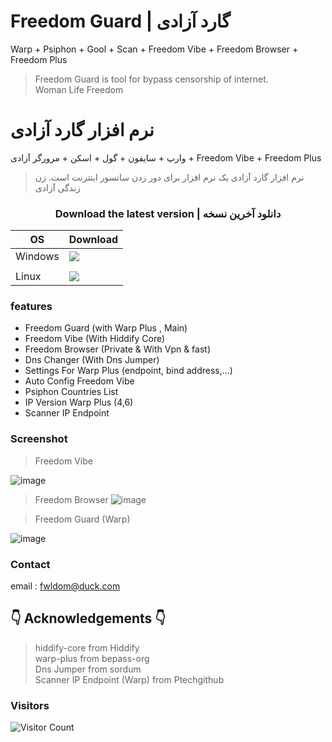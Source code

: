 # Freedom Guard | گارد آزادی
 Warp + Psiphon + Gool + Scan + Freedom Vibe + Freedom Browser + Freedom Plus
> Freedom Guard is tool for bypass censorship of internet.<br>
> Woman Life Freedom
# نرم افزار گارد آزادی
 وارپ + سایفون + گول + اسکن + مرورگر آزادی + Freedom Vibe + Freedom Plus
> نرم افزار گارد آزادی یک نرم افزار برای دور زدن سانسور اینترنت است. 
> زن زندگی آزادی

### <div align="center"> Download the latest version | دانلود آخرین نسخه </div>

<div align=center>
<table>
    <thead align=center>
        <tr>
            <th>OS</th>
            <th>Download</th>
        </tr>
    </thead>
    <tbody align=left>
        </tr>
        <tr>
            <td>Windows</td>
            <td>
              <!--  <a href=""><img src="https://img.shields.io/badge/OfficialSetup{Disabled}-x64-0078d7.svg?logo=windows"></a><br>-->
                <a href="https://github.com/fwldom/Freedom-Guard/releases/latest/download/freedom-guard-win.exe"><img src="https://img.shields.io/badge/Setup-x64-2d7d9a.svg?logo=windows"></a><br>
               <!--<a href=""><img src="https://img.shields.io/badge/Portable{Disabled}-x64-67b7d1.svg?logo=windows"></a>-->
            </td>
        </tr>
        <td></td>
         <!--
            <td>macOS</td>
            <td>
                <a href=""><img src="https://img.shields.io/badge/DMG-Universal{Disabled}-ea005e.svg?logo=apple|Disable"></a><br>
                <a href=""><img src="https://img.shields.io/badge/PKG-Universal{Disabled}-bc544b.svg?logo=apple|Disable" /></a>
            </td>
           -->
        </tr>
        <tr>
            <td>Linux</td>
            <td>
                <a href="https://github.com/fwldom/Freedom-Guard/releases/latest/download/freedom-guard-linux.deb"><img src="https://img.shields.io/badge/deb-x64-f84e29.svg?logo=linux"> </a><br>
            </td>
        </tr>
    </tbody>
</table>


</div>

### features
- Freedom Guard (with Warp Plus , Main)
- Freedom Vibe (With Hiddify Core)
- Freedom Browser (Private & With Vpn & fast)
- Dns Changer (With Dns Jumper)
- Settings For Warp Plus (endpoint, bind address,...)
- Auto Config Freedom Vibe
- Psiphon Countries List
- IP Version Warp Plus (4,6)
- Scanner IP Endpoint 
### Screenshot
> Freedom Vibe

![image](https://github.com/fwldom/Freedom-Guard-Electron/assets/111840687/b4bfd007-6ff3-4720-8ee9-48e0520b26ca)
> Freedom Browser
![image](https://github.com/user-attachments/assets/a6c01de3-f214-45be-8dfc-c78ed43f0d40)


> Freedom Guard (Warp)

![image](https://github.com/user-attachments/assets/c0c8aac0-188a-4d0a-9bca-a36fff86af58)

### Contact 
email : fwldom@duck.com
## 👇 Acknowledgements 👇

> hiddify-core from Hiddify<br>
> warp-plus from bepass-org <br>
> Dns Jumper from sordum <br>
> Scanner IP Endpoint (Warp) from Ptechgithub <br>
### Visitors 
![Visitor Count](https://profile-counter.glitch.me/Freedom-Guard-Electron/count.svg)
